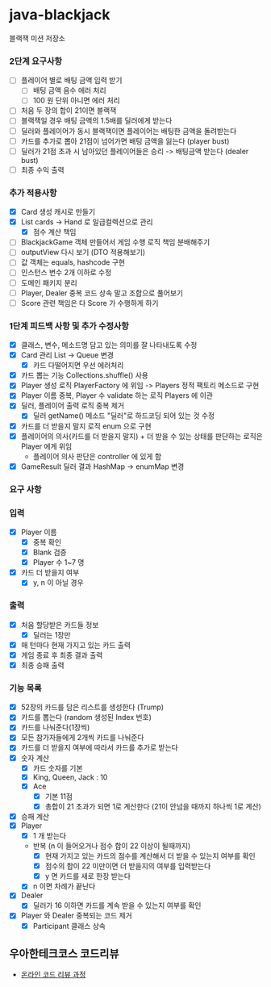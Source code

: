 # java-blackjack

블랙잭 미션 저장소

### 2단계 요구사항
- [ ] 플레이어 별로 배팅 금액 입력 받기
  - [ ] 배팅 금액 음수 에러 처리
  - [ ] 100 원 단위 아니면 에러 처리
- [ ] 처음 두 장의 합이 21이면 블랙잭
- [ ] 블랙잭일 경우 배팅 금액의 1.5배를 딜러에게 받는다
- [ ] 딜러와 플레이어가 동시 블랙잭이면 플레이어는 배팅한 금액을 돌려받는다
- [ ] 카드를 추가로 뽑아 21점이 넘어가면 배팅 금액을 잃는다 (player bust)
- [ ] 딜러가 21점 초과 시 남아있던 플레이어들은 승리 -> 배팅금액 받는다 (dealer bust)
- [ ] 최종 수익 출력

### 추가 적용사항
- [x] Card 생성 캐시로 만들기
- [x] List<Card> cards -> Hand 로 일급컬렉션으로 관리
  - [x] 점수 계산 책임 
- [ ] BlackjackGame 객체 만들어서 게임 수행 로직 책임 분배해주기
- [ ] outputView 다시 보기 (DTO 적용해보기)
- [ ] 값 객체는 equals, hashcode 구현
- [ ] 인스턴스 변수 2개 이하로 수정
- [ ] 도메인 패키지 분리
- [ ] Player, Dealer 중복 코드 상속 말고 조합으로 풀어보기
- [ ] Score 관련 책임은 다 Score 가 수행하게 하기

### 1단계 피드백 사항 및 추가 수정사항
- [x] 클래스, 변수, 메소드명 담고 있는 의미를 잘 나타내도록 수정
- [x] Card 관리 List -> Queue 변경
  - [x] 카드 다떨어지면 우선 에러처리
- [x] 카드 뽑는 기능 Collections.shuffle() 사용
- [x] Player 생성 로직 PlayerFactory 에 위임 -> Players 정적 팩토리 메소드로 구현
- [x] Player 이름 중복, Player 수 validate 하는 로직 Players 에 이관
- [x] 딜러, 플레이어 출력 로직 중복 제거
  - [x] 딜러 getName() 메소드 "딜러"로 하드코딩 되어 있는 것 수정
- [x] 카드를 더 받을지 말지 로직 enum 으로 구현
- [x] 플레이어의 의사(카드를 더 받을지 말지) + 더 받을 수 있는 상태를 판단하는 로직은 Player 에게 위임 
    - 플레이어 의사 판단은 controller 에 있게 함
- [x] GameResult 딜러 결과 HashMap -> enumMap 변경 

### 요구 사항

### 입력

- [x] Player 이름
    - [x] 중복 확인
    - [x] Blank 검증
    - [x] Player 수 1~7 명
- [x] 카드 더 받을지 여부
    - [x] y, n 이 아닐 경우

### 출력

- [x] 처음 할당받은 카드들 정보
    - [x] 딜러는 1장만
- [x] 매 턴마다 현재 가지고 있는 카드 출력
- [x] 게임 종료 후 최종 결과 출력
- [x] 최종 승패 출력

### 기능 목록

- [x] 52장의 카드를 담은 리스트를 생성한다 (Trump)
- [x] 카드를 뽑는다 (random 생성된 Index 번호)
- [x] 카드를 나눠준다(1장씩)
- [x] 모든 참가자들에게 2개씩 카드를 나눠준다
- [x] 카드를 더 받을지 여부에 따라서 카드를 추가로 받는다
- [x] 숫자 계산
    - [x] 카드 숫자를 기본
    - [x] King, Queen, Jack : 10
    - [x] Ace
        - [x] 기본 11점
        - [x] 총합이 21 초과가 되면 1로 계산한다 (21이 안넘을 때까지 하나씩 1로 계산)
- [x] 승패 계산
- [x] Player
    - [x] 1 개 받는다
    - 반복 (n 이 들어오거나 점수 합이 22 이상이 될때까지)
        - [x] 현재 가지고 있는 카드의 점수를 계산해서 더 받을 수 있는지 여부를 확인
        - [x] 점수의 합이 22 미만이면 더 받을지의 여부를 입력받는다
        - [x] y 면 카드를 새로 한장 받는다
    - [x] n 이면 차례가 끝난다
- [x] Dealer
    - [x] 딜러가 16 이하면 카드를 계속 받을 수 있는지 여부를 확인
- [x] Player 와 Dealer 중복되는 코드 제거
  - [x] Participant 클래스 상속

## 우아한테크코스 코드리뷰

- [온라인 코드 리뷰 과정](https://github.com/woowacourse/woowacourse-docs/blob/master/maincourse/README.md)
